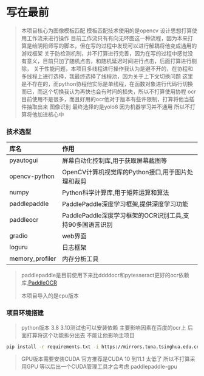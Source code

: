 # 写在最前

> 本项目核心为图像模板匹配 模板匹配技术使用的是opencv
> 设计思想打算使用工作流来进行操作
> 目前工作流只有有向无环图这一种流程，因为本来打算是给阴阳师写的脚本，但在写的过程中发现可以进行解耦将他变成通用的游戏框架
> 关于防检测机制，并不打算进行完善，因为在写的过程中感觉没有意义，目前只加了随机点击，和随机延迟时间进行点击，后面打算进行剔除，
> 关于性能问题，本项目多线程进行操作我认为是避不开的，在协程和多线程上进行选择，我最终选择了线程池，因为关于上下文切换问题
> 这里是不存在的，而python协程他实际是单线程，在函数对象进行代码行切换而已，而这个切换我认为再快也会有时间的损失，所以不打算使用协程
> ocr 目前使用不是很多，而且好用的ocr他对于版本有些许限制，打算将他当插件抽取出来
> 图像识别 最终选择的是yolo8 因为机器学习并不通用 所以不打算将他加进核心中
### 技术选型

| 库名            | 作用                                    |
|:--------------|:--------------------------------------|
| pyautogui     | 屏幕自动化控制库,用于获取屏幕截图等                    |
| opencv-python | OpenCV计算机视觉库的Python接口,用于图片处理和裁剪       |
| numpy         | Python科学计算库,用于矩阵运算和算法                 |
| paddlepaddle  | PaddlePaddle深度学习框架,提供深度学习功能           |
| paddleocr     | PaddlePaddle深度学习框架的OCR识别工具,支持90多国语言识别 |
| gradio        | web界面                                 |
| loguru        | 日志框架                                  |
|memory_profiler| 内存分析工具                                |

> paddlepaddle是目前使用下来比ddddocr和pytesseract更好的ocr依赖库,[PaddleOCR](https://github.com/PaddlePaddle/PaddleOCR/blob/release/2.6/doc/doc_ch/quickstart.md#2)
>
> 本项目导入的是cpu版本

### 项目环境搭建

> python版本 3.8
> 3.10测试也可以安装依赖
> 主要影响因素在百度的ocr上 后面打算将这个功能拆分出去 不能让他影响主项目

```sh
pip install -r requirements.txt -i https://mirrors.tuna.tsinghua.edu.cn/pypi/web/simple
```

> GPU版本需要安装CUDA
> 官方推荐是CUDA 10 到11.1 太低了 所以不打算采用GPU
> 等以后出一个CUDA管理工具才会考虑
> paddlepaddle-gpu
